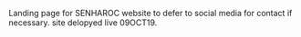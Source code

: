 Landing page for SENHAROC website to defer to social media for contact if necessary.
site delopyed live 09OCT19.
